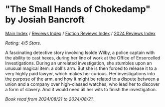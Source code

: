 # "The Small Hands of Chokedamp" by Josiah Bancroft

[Main Index](../../../README.md) / [Reviews Index](../../README.md) / [Fiction Reviews Index](../README.md) / [2024 Reviews Index](README.md)

*Rating: 4/5 Stars.*

A fascinating detective story involving Isolde Wilby, a police captain with the ability to cast hexes, during her line of work at the Office of Ensorcelled Investigations. During an unrelated investigation, she stumbles upon an unusual magical item: a doll's arm. But she is then forced to release it to a very highly paid lawyer, which makes her curious. Her investigations into the purpose of the arm, and how it might be related to a dispute between a union and a company over high-classed watches, who lead her to discover a form of slavery. And it would need all her wits to finish the investigation.

*Book read from 2024/08/21 to 2024/08/21.*
